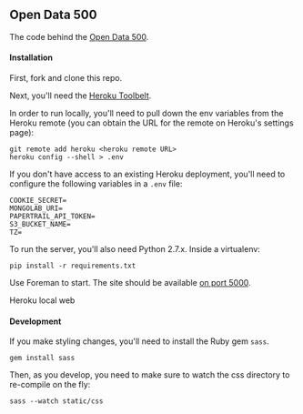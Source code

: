 ## Open Data 500

The code behind the [Open Data 500][].

  [Open Data 500]: http://opendata500.com/us/

#### Installation

First, fork and clone this repo.

Next, you'll need the [Heroku Toolbelt][].

  [Heroku Toolbelt]: https://toolbelt.heroku.com/

In order to run locally, you'll need to pull down the env variables from the
Heroku remote (you can obtain the URL for the remote on Heroku's settings
page):

    git remote add heroku <heroku remote URL>
    heroku config --shell > .env

If you don't have access to an existing Heroku deployment, you'll need to
configure the following variables in a `.env` file:

    COOKIE_SECRET=
    MONGOLAB_URI=
    PAPERTRAIL_API_TOKEN=
    S3_BUCKET_NAME=
    TZ=

To run the server, you'll also need Python 2.7.x.  Inside a virtualenv:

    pip install -r requirements.txt

Use Foreman to start.  The site should be available [on port 5000][].

  [on port 5000]: http://localhost:5000

   Heroku local web

#### Development

If you make styling changes, you'll need to install the Ruby gem `sass`.

    gem install sass

Then, as you develop, you need to make sure to watch the css directory to
re-compile on the fly:

    sass --watch static/css
